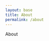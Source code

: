 ```yaml
---
layout: base
title: About
permalink: /about
---
```


<div class="section big">
   <div class="content limited centered">
        <p>About</p>
   </div>
</div>
